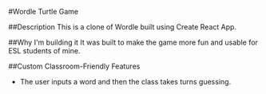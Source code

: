 #Wordle Turtle Game 

##Description
This is a clone of Wordle built using Create React App. 

##Why I'm building it 
It was built to make the game more fun and usable for ESL students of mine. 

##Custom Classroom-Friendly Features
- The user inputs a word and then the class takes turns guessing. 
